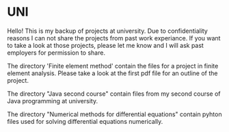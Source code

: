 # UNI
Hello!
This is my backup of projects at university. Due to confidentiality reasons I can not share the projects from past work experiance. If you want to take a look at those projects, please let me know and I will ask past employers for permission to share. 

The directory 'Finite element method' contain the files for a project in finite element analysis. Please take a look at the first pdf file for an outline of the project.

The directory "Java second course" contain files from my second course of Java programming at university.

The directory "Numerical methods for differential equations" contain pyhton files used for solving differential equations numerically.
